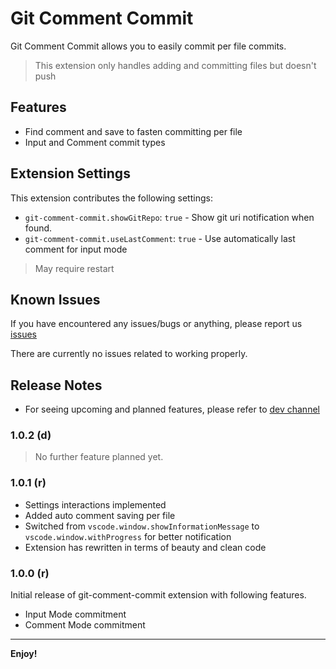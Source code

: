 # Git Comment Commit

Git Comment Commit allows you to easily commit per file commits.

> This extension only handles adding and committing files but doesn't push

## Features

- Find comment and save to fasten committing per file
- Input and Comment commit types

## Extension Settings

This extension contributes the following settings:

- `git-comment-commit.showGitRepo`: `true` - Show git uri notification when found.
- `git-comment-commit.useLastComment`: `true` - Use automatically last comment for input mode

> May require restart

## Known Issues

If you have encountered any issues/bugs or anything, please report us [issues](https://github.com/iPatavatsizz/git-comment-commit/issues)

There are currently no issues related to working properly.

## Release Notes

- For seeing upcoming and planned features, please refer to [dev channel](https://github.com/iPatavatsizz/git-comment-commit/tree/dev)

### 1.0.2 (d)

> No further feature planned yet.

### 1.0.1 (r)

- Settings interactions implemented
- Added auto comment saving per file
- Switched from `vscode.window.showInformationMessage` to `vscode.window.withProgress` for better notification
- Extension has rewritten in terms of beauty and clean code

### 1.0.0 (r)

Initial release of git-comment-commit extension with following features.

- Input Mode commitment
- Comment Mode commitment

---

**Enjoy!**
